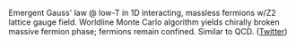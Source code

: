 

Emergent Gauss' law @ low-T in 1D interacting, massless fermions w/Z2 lattice gauge field. Worldline Monte Carlo algorithm yields chirally broken massive fermion phase; fermions remain confined. Similar to QCD. ([Twitter](https://twitter.com/JoshuahHeath/status/1117620592633630725))

